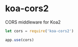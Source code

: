 # koa-cors2
CORS middleware for Koa2 

```javascript
let cors = require('koa-cors2')

app.use(cors)
```